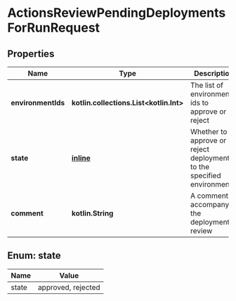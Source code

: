 
# ActionsReviewPendingDeploymentsForRunRequest

## Properties
Name | Type | Description | Notes
------------ | ------------- | ------------- | -------------
**environmentIds** | **kotlin.collections.List&lt;kotlin.Int&gt;** | The list of environment ids to approve or reject | 
**state** | [**inline**](#State) | Whether to approve or reject deployment to the specified environments. | 
**comment** | **kotlin.String** | A comment to accompany the deployment review | 


<a id="State"></a>
## Enum: state
Name | Value
---- | -----
state | approved, rejected



